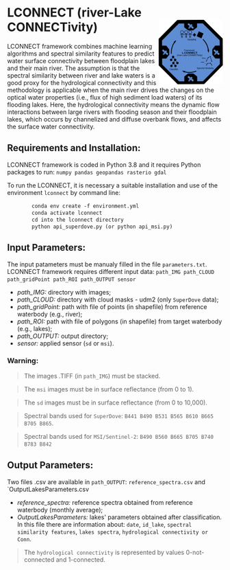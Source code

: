 # LCONNECT (river-Lake CONNECTivity) <img src="img/lconnect.svg" width="150" align="right" />

LCONNECT framework combines machine learning algorithms and spectral similarity features to predict water surface connectivity between floodplain lakes and their main river. The assumption is that the spectral similarity between river and lake waters is a good proxy for the hydrological connectivity and this methodology is applicable when the main river drives the changes on the optical water properties (i.e., flux of high sediment load waters) of its flooding lakes. Here, the hydrological connectivity means the dynamic flow interactions between large rivers with flooding season and their floodplain lakes, which occurs by channelized and diffuse overbank flows, and affects the surface water connectivity.

## Requirements and Installation:
LCONNECT framework is coded in Python 3.8 and it requires Python packages to run: `numpy pandas geopandas rasterio gdal`

To run the LCONNECT, it is necessary a suitable installation and use of the environment `lconnect` by command line:

            conda env create -f environment.yml
            conda activate lconnect
            cd into the lconnect directory
            python api_superdove.py (or python api_msi.py)

## Input Parameters:
The input patameters must be manualy filled in the file `parameters.txt`. LCONNECT framework requires different input data: `path_IMG path_CLOUD path_gridPoint path_ROI path_OUTPUT sensor`     

* *path_IMG:* directory with images;
* *path_CLOUD:* directory with cloud masks - udm2 (only `SuperDove` data);
* *path_gridPoint:* path with file of points (in shapefile) from reference waterbody (e.g., river);
* *path_ROI:* path with file of polygons (in shapefile) from target waterbody (e.g., lakes); 
* *path_OUTPUT:* output directory;
* *sensor:* applied sensor (`sd` or `msi`). 

### Warning:
> The images .TIFF (in `path_IMG`) must be stacked.

> The `msi` images must be in surface reflectance (from 0 to 1).

> The `sd` images must be in surface reflectance (from 0 to 10,000).

> Spectral bands used for `SuperDove`: `B441 B490 B531 B565 B610 B665 B705 B865`.

> Spectral bands used for `MSI/Sentinel-2`: `B490 B560 B665 B705 B740 B783 B842`           

## Output Parameters:
Two files .csv are available in `path_OUTPUT`: `reference_spectra.csv` and `OutputLakesParameters.csv

* *reference_spectra:* reference spectra obtained from reference waterbody (monthly average);
* *OutputLakesParameters:* lakes' parameters obtained after classification. In this file there are information about: `date`, `id_lake`, `spectral similarity features`, `lakes spectra`, `hydrological connectivity or Conn`.

> The `hydrological connectivity` is represented by values 0-not-connected and 1-connected.           



